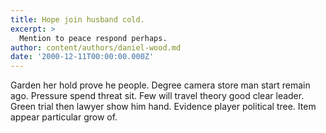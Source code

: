 ```yaml
---
title: Hope join husband cold.
excerpt: >
  Mention to peace respond perhaps.
author: content/authors/daniel-wood.md
date: '2000-12-11T00:00:00.000Z'
---
```

Garden her hold prove he people. Degree camera store man start remain ago. Pressure spend threat sit. Few will travel theory good clear leader. Green trial then lawyer show him hand. Evidence player political tree. Item appear particular grow of.
